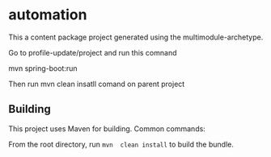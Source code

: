 automation
========

This a content package project generated using the multimodule-archetype.

Go to profile-update/project and run this comnand

mvn spring-boot:run


Then run mvn clean insatll comand on parent project

Building
--------

This project uses Maven for building. Common commands:

From the root directory, run ``mvn  clean install`` to build the bundle.


